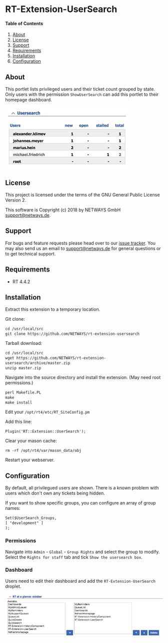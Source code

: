 # RT-Extension-UserSearch

#### Table of Contents

1. [About](#about)
2. [License](#license)
3. [Support](#support)
4. [Requirements](#requirements)
5. [Installation](#installation)
6. [Configuration](#configuration)

## About

This portlet lists privileged users and their ticket count grouped by state.
Only users with the permission `ShowUserSearch` can add this portlet
to their homepage dashboard.

![Screenshot](doc/screenshot/overview.png)

## License

This project is licensed under the terms of the GNU General Public License Version 2.

This software is Copyright (c) 2018 by NETWAYS GmbH [support@netways.de](mailto:support@netways.de).

## Support

For bugs and feature requests please head over to our [issue tracker](https://github.com/NETWAYS/rt-extension-usersearch/issues).
You may also send us an email to [support@netways.de](mailto:support@netways.de) for general questions or to get technical support.

## Requirements

- RT 4.4.2

## Installation

Extract this extension to a temporary location.

Git clone:

    cd /usr/local/src
    git clone https://github.com/NETWAYS/rt-extension-usersearch

Tarball download:

    cd /usr/local/src
    wget https://github.com/NETWAYS/rt-extension-usersearch/archive/master.zip
    unzip master.zip

Navigate into the source directory and install the extension. (May need root permissions.)

    perl Makefile.PL
    make
    make install

Edit your `/opt/rt4/etc/RT_SiteConfig.pm`

Add this line:

    Plugin('RT::Extension::UserSearch');

Clear your mason cache:

    rm -rf /opt/rt4/var/mason_data/obj

Restart your webserver.

## Configuration

By default, all privilegued users are shown. There is a known problem
with users which don't own any tickets being hidden.

If you want to show specific groups, you can configure an array of group names:

```
Set($UserSearch_Groups,
[ "development" ]
);
```

### Permissions

Navigate into `Admin` - `Global` - `Group Rights` and select the group to modify.
Select the `Rights for staff` tab and tick `Show the usersearch box`.

### Dashboard

Users need to edit their dashboard and add the `RT-Extension-UserSearch` droplet.

![Screenshot](doc/screenshot/add-portlet.png)
